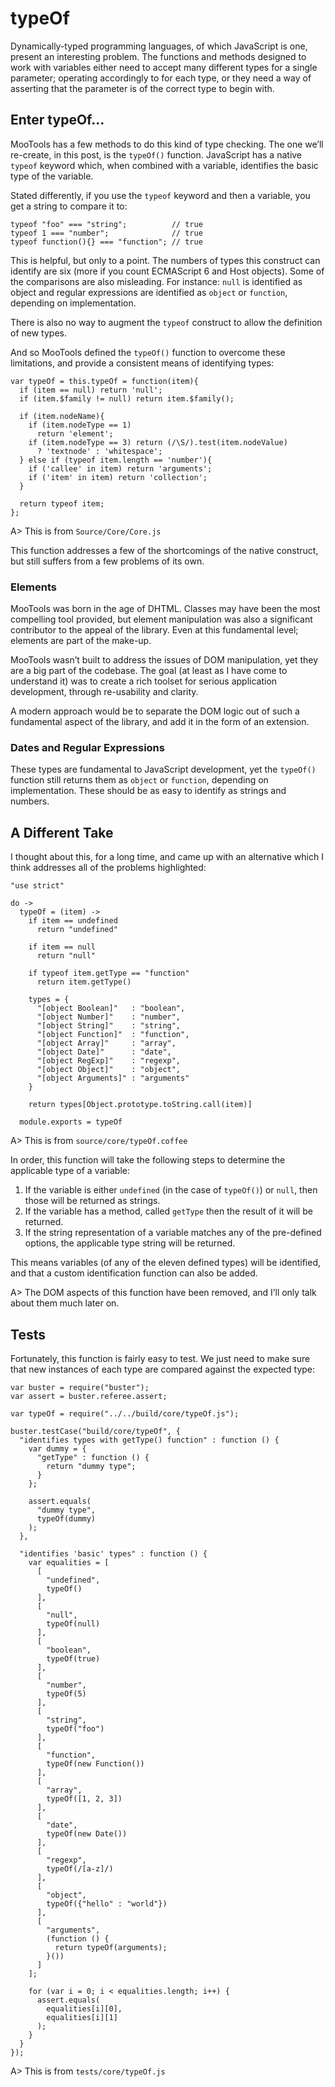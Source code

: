 # typeOf 

Dynamically-typed programming languages, of which JavaScript is one, present an interesting problem. The functions and methods designed to work with variables either need to accept many different types for a single parameter; operating accordingly to for each type, or they need a way of asserting that the parameter is of the correct type to begin with.

## Enter typeOf… 

MooTools has a few methods to do this kind of type checking. The one we’ll re-create, in this post, is the `typeOf()` function. JavaScript has a native `typeof` keyword which, when combined with a variable, identifies the basic type of the variable.

Stated differently, if you use the `typeof` keyword and then a variable, you get a string to compare it to:

```
typeof "foo" === "string";          // true
typeof 1 === "number";              // true
typeof function(){} === "function"; // true
```

This is helpful, but only to a point. The numbers of types this construct can identify are six (more if you count ECMAScript 6 and Host objects). Some of the comparisons are also misleading. For instance: `null` is identified as object and regular expressions are identified as `object` or `function`, depending on implementation.

There is also no way to augment the `typeof` construct to allow the definition of new types. 

And so MooTools defined the `typeOf()` function to overcome these limitations, and provide a consistent means of identifying types:

```
var typeOf = this.typeOf = function(item){
  if (item == null) return 'null';
  if (item.$family != null) return item.$family();
  
  if (item.nodeName){
    if (item.nodeType == 1)
      return 'element';
    if (item.nodeType == 3) return (/\S/).test(item.nodeValue)
      ? 'textnode' : 'whitespace';
  } else if (typeof item.length == 'number'){
    if ('callee' in item) return 'arguments';
    if ('item' in item) return 'collection';
  }
  
  return typeof item;
};
```

A> This is from `Source/Core/Core.js`

This function addresses a few of the shortcomings of the native construct, but still suffers from a few problems of its own. 

### Elements 

MooTools was born in the age of DHTML. Classes may have been the most compelling tool provided, but element manipulation was also a significant contributor to the appeal of the library. Even at this fundamental level; elements are part of the make-up. 

MooTools wasn’t built to address the issues of DOM manipulation, yet they are a big part of the codebase. The goal (at least as I have come to understand it) was to create a rich toolset for serious application development, through re-usability and clarity. 

A modern approach would be to separate the DOM logic out of such a fundamental aspect of the library, and add it in the form of an extension.

### Dates and Regular Expressions 

These types are fundamental to JavaScript development, yet the `typeOf()` function still returns them as `object` or `function`, depending on implementation. These should be as easy to identify as strings and numbers.

## A Different Take 

I thought about this, for a long time, and came up with an alternative which I think addresses all of the problems highlighted:

```
"use strict"
 
do ->
  typeOf = (item) ->
    if item == undefined
      return "undefined"
  
    if item == null
      return "null"
  
    if typeof item.getType == "function"
      return item.getType()
  
    types = {
      "[object Boolean]"   : "boolean",
      "[object Number]"    : "number",
      "[object String]"    : "string",
      "[object Function]"  : "function",
      "[object Array]"     : "array",
      "[object Date]"      : "date",
      "[object RegExp]"    : "regexp",
      "[object Object]"    : "object",
      "[object Arguments]" : "arguments"
    }
  
    return types[Object.prototype.toString.call(item)]
  
  module.exports = typeOf
```

A> This is from `source/core/typeOf.coffee`

In order, this function will take the following steps to determine the applicable type of a variable:

1. If the variable is either `undefined` (in the case of `typeOf()`) or `null`, then those will be returned as strings.
2. If the variable has a method, called `getType` then the result of it will be returned.
3. If the string representation of a variable matches any of the pre-defined options, the applicable type string will be returned.

This means variables (of any of the eleven defined types) will be identified, and that a custom identification function can also be added.

A> The DOM aspects of this function have been removed, and I’ll only talk about them much later on.

## Tests

Fortunately, this function is fairly easy to test. We just need to make sure that new instances of each type are compared against the expected type:

```
var buster = require("buster");
var assert = buster.referee.assert;
 
var typeOf = require("../../build/core/typeOf.js");
 
buster.testCase("build/core/typeOf", {
  "identifies types with getType() function" : function () {
    var dummy = {
      "getType" : function () {
        return "dummy type";
      }
    };
  
    assert.equals(
      "dummy type",
      typeOf(dummy)
    );
  },
  
  "identifies 'basic' types" : function () {
    var equalities = [
      [
        "undefined",
        typeOf()
      ],
      [
        "null",
        typeOf(null)
      ],
      [
        "boolean",
        typeOf(true)
      ],
      [
        "number",
        typeOf(5)
      ],
      [
        "string",
        typeOf("foo")
      ],
      [
        "function",
        typeOf(new Function())
      ],
      [
        "array",
        typeOf([1, 2, 3])
      ],
      [
        "date",
        typeOf(new Date())
      ],
      [
        "regexp",
        typeOf(/[a-z]/)
      ],
      [
        "object",
        typeOf({"hello" : "world"})
      ],
      [
        "arguments",
        (function () {
          return typeOf(arguments);
        }())
      ]
    ];
  
    for (var i = 0; i < equalities.length; i++) {
      assert.equals(
        equalities[i][0],
        equalities[i][1]
      );
    }
  }
});
```

A> This is from `tests/core/typeOf.js`